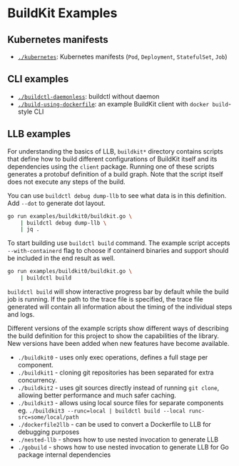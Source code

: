 # BuildKit Examples

## Kubernetes manifests
- [`./kubernetes`](./kubernetes): Kubernetes manifests (`Pod`, `Deployment`, `StatefulSet`, `Job`)

## CLI examples
- [`./buildctl-daemonless`](./buildctl-daemonless): buildctl without daemon
- [`./build-using-dockerfile`](./build-using-dockerfile): an example BuildKit client with `docker build`-style CLI

## LLB examples

For understanding the basics of LLB, `buildkit*` directory contains scripts that define how to build different configurations of BuildKit itself and its dependencies using the `client` package. Running one of these scripts generates a protobuf definition of a build graph. Note that the script itself does not execute any steps of the build.

You can use `buildctl debug dump-llb` to see what data is in this definition. Add `--dot` to generate dot layout.

```bash
go run examples/buildkit0/buildkit.go \
    | buildctl debug dump-llb \
    | jq .
```

To start building use `buildctl build` command. The example script accepts `--with-containerd` flag to choose if containerd binaries and support should be included in the end result as well.

```bash
go run examples/buildkit0/buildkit.go \
    | buildctl build
```

`buildctl build` will show interactive progress bar by default while the build job is running. If the path to the trace file is specified, the trace file generated will contain all information about the timing of the individual steps and logs.

Different versions of the example scripts show different ways of describing the build definition for this project to show the capabilities of the library. New versions have been added when new features have become available.

-  `./buildkit0` - uses only exec operations, defines a full stage per component.
-  `./buildkit1` - cloning git repositories has been separated for extra concurrency.
-  `./buildkit2` - uses git sources directly instead of running `git clone`, allowing better performance and much safer caching.
-  `./buildkit3` - allows using local source files for separate components eg. `./buildkit3 --runc=local | buildctl build --local runc-src=some/local/path`
-  `./dockerfile2llb` - can be used to convert a Dockerfile to LLB for debugging purposes
-  `./nested-llb` - shows how to use nested invocation to generate LLB
-  `./gobuild` - shows how to use nested invocation to generate LLB for Go package internal dependencies
